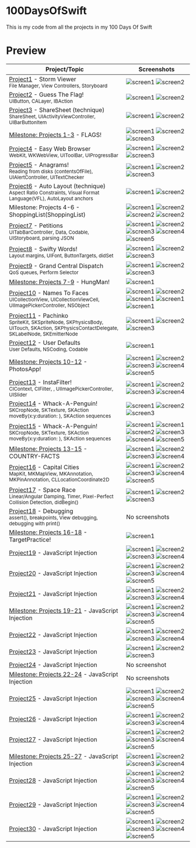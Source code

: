 # 100DaysOfSwift
This is my code from all the projects in my 100 Days Of Swift

# Preview
| Project/Topic | Screenshots |
| --------------|------------ |
| [Project1](https://github.com/khumargirdhar/100DaysOfSwift/tree/main/01-Project1%20(UITableView)) - Storm Viewer <br/><sub> File Manager, View Controllers, Storyboard </sub>| ![screen1](https://github.com/khumargirdhar/100DaysOfSwift/blob/main/01-Project1%20(UITableView)/Screenshots/small/P1-01.png) ![screen2](https://github.com/khumargirdhar/100DaysOfSwift/blob/main/01-Project1%20(UITableView)/Screenshots/small/P1-02.png) |
[Project2](https://github.com/khumargirdhar/100DaysOfSwift/tree/main/02-Project2) - Guess The Flag! <br/><sub> UIButton, CALayer, IBAction</sub> | ![screen1](https://github.com/khumargirdhar/100DaysOfSwift/blob/main/02-Project2/Screenshots/small/P2-01.png) ![screen2](https://github.com/khumargirdhar/100DaysOfSwift/blob/main/02-Project2/Screenshots/small/P2-02.png) | 
[Project3](https://github.com/khumargirdhar/100DaysOfSwift/tree/main/03-Project3) - ShareSheet (technique) <br/><sub> ShareSheet, UIActivityViewController, UIBarButtonItem</sub>| ![screen1](https://github.com/khumargirdhar/100DaysOfSwift/blob/main/03-Project3/Screenshots/small/P3-01.png) ![screen2](https://github.com/khumargirdhar/100DaysOfSwift/blob/main/03-Project3/Screenshots/small/P3-02.png) |
[Milestone: Projects 1-3](https://github.com/khumargirdhar/100DaysOfSwift/tree/main/04-FLAGS!%20(Milestone-Projects-1-3)) - FLAGS! | ![screen1](https://github.com/khumargirdhar/100DaysOfSwift/blob/main/04-FLAGS!%20(Milestone-Projects-1-3)/Screenshots/small/M1-01.png) ![screen2](https://github.com/khumargirdhar/100DaysOfSwift/blob/main/04-FLAGS!%20(Milestone-Projects-1-3)/Screenshots/small/M1-02.png) ![screen3](https://github.com/khumargirdhar/100DaysOfSwift/blob/main/04-FLAGS!%20(Milestone-Projects-1-3)/Screenshots/small/M1-03.png)|
[Project4](https://github.com/khumargirdhar/100DaysOfSwift/tree/main/04-Project4) - Easy Web Browser <br/><sub>WebKit, WKWebView, UIToolBar, UIProgressBar</sub> | ![screen1](https://github.com/khumargirdhar/100DaysOfSwift/blob/main/05-Project4/Screenshots/small/P4-01.png) ![screen2](https://github.com/khumargirdhar/100DaysOfSwift/blob/main/05-Project4/Screenshots/small/P4-02.png) ![screen3](https://github.com/khumargirdhar/100DaysOfSwift/blob/main/05-Project4/Screenshots/small/P4-03.png)|
[Project5](https://github.com/khumargirdhar/100DaysOfSwift/tree/main/06-Project5) - Anagrams!<br/><sub>Reading from disks (contentsOfFile), UIAlertController, UITextChecker</sub> | ![screen1](https://github.com/khumargirdhar/100DaysOfSwift/blob/main/06-Project5/Screenshots/small/P5-01.png) ![screen2](https://github.com/khumargirdhar/100DaysOfSwift/blob/main/06-Project5/Screenshots/small/P5-02.png) ![screen3](https://github.com/khumargirdhar/100DaysOfSwift/blob/main/06-Project5/Screenshots/small/P5-03.png)|
[Project6](https://github.com/khumargirdhar/100DaysOfSwift/tree/main/07B-Project6b) - Auto Layout (technique)<br/><sub>Aspect Ratio Constraints, Visual Format Language(VFL), AutoLayout anchors</sub> | ![screen1](https://github.com/khumargirdhar/100DaysOfSwift/blob/main/07B-Project6b/Screenshots/small/P6-01.png) ![screen2](https://github.com/khumargirdhar/100DaysOfSwift/blob/main/07B-Project6b/Screenshots/small/P6-02.png) |
Milestone: Projects 4-6 - ShoppingList(ShoppingList)| ![screen1](https://github.com/khumargirdhar/100DaysOfSwift/blob/main/08-ShoppingList%20(Milestone-Projects-4-6)/Screenshots/small/M2-01.png) ![screen2](https://github.com/khumargirdhar/100DaysOfSwift/blob/main/08-ShoppingList%20(Milestone-Projects-4-6)/Screenshots/small/M2-02.png) ![screen2](https://github.com/khumargirdhar/100DaysOfSwift/blob/main/08-ShoppingList%20(Milestone-Projects-4-6)/Screenshots/small/M2-03.png) ![screen2](https://github.com/khumargirdhar/100DaysOfSwift/blob/main/08-ShoppingList%20(Milestone-Projects-4-6)/Screenshots/small/M2-04.png) |
[Project7](https://github.com/khumargirdhar/100DaysOfSwift/tree/main/09-Project7) - Petitions<br/><sub>UITabBarController, Data, Codable, UIStoryboard, parsing JSON</sub> | ![screen1](https://github.com/khumargirdhar/100DaysOfSwift/blob/main/09-Project7/Screenshots/small/P7-01.png) ![screen2](https://github.com/khumargirdhar/100DaysOfSwift/blob/main/09-Project7/Screenshots/small/P7-02.png) ![screen3](https://github.com/khumargirdhar/100DaysOfSwift/blob/main/09-Project7/Screenshots/small/P7-03.png) ![screen4](https://github.com/khumargirdhar/100DaysOfSwift/blob/main/09-Project7/Screenshots/small/P7-04.png) ![screen5](https://github.com/khumargirdhar/100DaysOfSwift/blob/main/09-Project7/Screenshots/small/P7-05.png)|
[Project8](https://github.com/khumargirdhar/100DaysOfSwift/tree/main/10-Project8) - Swifty Words! <br/><sub>Layout margins, UIFont, ButtonTargets, didSet</sub> | ![screen1](https://github.com/khumargirdhar/100DaysOfSwift/blob/main/10-Project8/Screenshots/small/P8-01.png) ![screen2](https://github.com/khumargirdhar/100DaysOfSwift/blob/main/10-Project8/Screenshots/small/P8-02.png) ![screen3](https://github.com/khumargirdhar/100DaysOfSwift/blob/main/10-Project8/Screenshots/small/P8-03.png)|
[Project9](https://github.com/khumargirdhar/100DaysOfSwift/tree/main/11-Project9) - Grand Central Dispatch <br/><sub>QoS queues, Perform Selector</sub> | ![screen1](https://github.com/khumargirdhar/100DaysOfSwift/blob/main/11-Project9/Screenshots/small/P9-01.png) ![screen2](https://github.com/khumargirdhar/100DaysOfSwift/blob/main/11-Project9/Screenshots/small/P9-02.png) ![screen3](https://github.com/khumargirdhar/100DaysOfSwift/blob/main/11-Project9/Screenshots/small/P9-03.png) |
[Milestone: Projects 7-9](https://github.com/khumargirdhar/100DaysOfSwift/tree/main/12-HungMan%20(Milestone-Projects-7-9)) - HungMan! | ![screen1](https://github.com/khumargirdhar/100DaysOfSwift/blob/main/12-HungMan%20(Milestone-Projects-7-9)/Screenshots/small/M3-01.png)|
[Project10](https://github.com/khumargirdhar/100DaysOfSwift/tree/main/13-Project10) - Names To Faces <br/><sub>UICollectionView, UICollectionViewCell, UIImagePickerController, NSObject</sub> | ![screen1](https://github.com/khumargirdhar/100DaysOfSwift/blob/main/13-Project10/Screenshots/small/P10-01.png) ![screen2](https://github.com/khumargirdhar/100DaysOfSwift/blob/main/13-Project10/Screenshots/small/P10-02.png) ![screen1](https://github.com/khumargirdhar/100DaysOfSwift/blob/main/13-Project10/Screenshots/small/P10-03.png) ![screen1](https://github.com/khumargirdhar/100DaysOfSwift/blob/main/13-Project10/Screenshots/small/P10-04.png) ![screen1](https://github.com/khumargirdhar/100DaysOfSwift/blob/main/13-Project10/Screenshots/small/P10-05.png) |
[Project11](https://github.com/khumargirdhar/100DaysOfSwift/tree/main/14-Project11) - Pachinko <br/><sub>SpriteKit, SKSpriteNode, SKPhysicsBody, UITouch, SKAction, SKPhysicsContactDelegate, SKLabelNode, SKEmitterNode</sub> | ![screen1](https://github.com/khumargirdhar/100DaysOfSwift/blob/main/14-Project11/Screenshots/small/P11-01.png) ![screen2](https://github.com/khumargirdhar/100DaysOfSwift/blob/main/14-Project11/Screenshots/small/P11-02.png) ![screen3](https://github.com/khumargirdhar/100DaysOfSwift/blob/main/14-Project11/Screenshots/small/P11-03.png) |
[Project12](https://github.com/khumargirdhar/100DaysOfSwift/tree/main/15B-Project12b) - User Defaults <br/><sub>User Defaults, NSCoding, Codable</sub> | ![screen1](https://github.com/khumargirdhar/100DaysOfSwift/blob/main/15B-Project12a/Screenshots/small/P12-01.png) |
[Milestone: Projects 10-12](https://github.com/khumargirdhar/100DaysOfSwift/tree/main/16-PhotosApp%20(Milestone-Projects-10-12)) - PhotosApp! | ![screen1](https://github.com/khumargirdhar/100DaysOfSwift/blob/main/16-PhotosApp%20(Milestone-Projects-10-12)/Screenshots/small/M4-01.png) ![screen2](https://github.com/khumargirdhar/100DaysOfSwift/blob/main/16-PhotosApp%20(Milestone-Projects-10-12)/Screenshots/small/M4-02.png) ![screen3](https://github.com/khumargirdhar/100DaysOfSwift/blob/main/16-PhotosApp%20(Milestone-Projects-10-12)/Screenshots/small/M4-03.png) ![screen4](https://github.com/khumargirdhar/100DaysOfSwift/blob/main/16-PhotosApp%20(Milestone-Projects-10-12)/Screenshots/small/M4-04.png) ![screen5](https://github.com/khumargirdhar/100DaysOfSwift/blob/main/16-PhotosApp%20(Milestone-Projects-10-12)/Screenshots/small/M4-05.png)|
[Project13](https://github.com/khumargirdhar/100DaysOfSwift/tree/main/17-Project13) - InstaFilter! <br/><sub>CIContext, CIFilter, , UIImagePickerController, UISlider</sub> | ![screen1](https://github.com/khumargirdhar/100DaysOfSwift/blob/main/17-Project13/Screenshots/small/P13-01.png) ![screen2](https://github.com/khumargirdhar/100DaysOfSwift/blob/main/17-Project13/Screenshots/small/P13-02.png) ![screen3](https://github.com/khumargirdhar/100DaysOfSwift/blob/main/17-Project13/Screenshots/small/P13-03.png) ![screen4](https://github.com/khumargirdhar/100DaysOfSwift/blob/main/17-Project13/Screenshots/small/P13-04.png)|
[Project14](https://github.com/khumargirdhar/100DaysOfSwift/tree/main/18-Project14) - Whack-A-Penguin! <br/><sub>SKCropNode, SKTexture, SKAction moveBy(x:y:duration: ), SKAction sequences</sub> | ![screen1](https://github.com/khumargirdhar/100DaysOfSwift/blob/main/18-Project14/Screenshots/small/P14-01.png) ![screen2](https://github.com/khumargirdhar/100DaysOfSwift/blob/main/18-Project14/Screenshots/small/P14-02.png) ![screen3](https://github.com/khumargirdhar/100DaysOfSwift/blob/main/18-Project14/Screenshots/small/P14-03.png) |
[Project15](https://github.com/khumargirdhar/100DaysOfSwift/tree/main/19-Project15) - Whack-A-Penguin! <br/><sub>SKCropNode, SKTexture, SKAction moveBy(x:y:duration: ), SKAction sequences</sub> | ![screen1](https://github.com/khumargirdhar/100DaysOfSwift/blob/main/19-Project15/Screenshots/small/P15-01.png)  ![screen1](https://github.com/khumargirdhar/100DaysOfSwift/blob/main/19-Project15/Screenshots/small/P15-01.png) ![screen2](https://github.com/khumargirdhar/100DaysOfSwift/blob/main/19-Project15/Screenshots/small/P15-02.png) ![screen3](https://github.com/khumargirdhar/100DaysOfSwift/blob/main/19-Project15/Screenshots/small/P15-03.png) ![screen4](https://github.com/khumargirdhar/100DaysOfSwift/blob/main/19-Project15/Screenshots/small/P15-04.png) ![screen5](https://github.com/khumargirdhar/100DaysOfSwift/blob/main/19-Project15/Screenshots/small/P15-05.png) |
[Milestone: Projects 13-15](https://github.com/khumargirdhar/100DaysOfSwift/tree/main/20-COUNTRY-FACTS%20(Milestone-Projects-13-15)) - COUNTRY-FACTS | ![screen1](https://github.com/khumargirdhar/100DaysOfSwift/blob/main/20-COUNTRY-FACTS%20(Milestone-Projects-13-15)/Screenshots/small/M5-01.png)  ![screen2](https://github.com/khumargirdhar/100DaysOfSwift/blob/main/20-COUNTRY-FACTS%20(Milestone-Projects-13-15)/Screenshots/small/M5-02.png) ![screen3](https://github.com/khumargirdhar/100DaysOfSwift/blob/main/20-COUNTRY-FACTS%20(Milestone-Projects-13-15)/Screenshots/small/M5-03.png) ![screen4](https://github.com/khumargirdhar/100DaysOfSwift/blob/main/20-COUNTRY-FACTS%20(Milestone-Projects-13-15)/Screenshots/small/M5-04.png) |
[Project16](https://github.com/khumargirdhar/100DaysOfSwift/tree/main/21-Project16) - Capital Cities <br/><sub>MapKit, MKMapView, MKAnnotation, MKPinAnnotation, CLLocationCoordinate2D</sub> | ![screen1](https://github.com/khumargirdhar/100DaysOfSwift/blob/main/21-Project16/Screenshots/small/P16-01.png)  ![screen2](https://github.com/khumargirdhar/100DaysOfSwift/blob/main/21-Project16/Screenshots/small/P16-02.png) ![screen3](https://github.com/khumargirdhar/100DaysOfSwift/blob/main/21-Project16/Screenshots/small/P16-03.png) ![screen4](https://github.com/khumargirdhar/100DaysOfSwift/blob/main/21-Project16/Screenshots/small/P16-04.png) ![screen5](https://github.com/khumargirdhar/100DaysOfSwift/blob/main/21-Project16/Screenshots/small/P16-05.png)|
[Project17](https://github.com/khumargirdhar/100DaysOfSwift/tree/main/22-Project17) - Space Race <br/><sub>Linear/Angular Damping, Timer, Pixel-Perfect Collision Detection, didBegin() </sub> | ![screen1](https://github.com/khumargirdhar/100DaysOfSwift/blob/main/22-Project17/Screenshots/small/P17-01.png)  ![screen2](https://github.com/khumargirdhar/100DaysOfSwift/blob/main/22-Project17/Screenshots/small/P17-02.png) ![screen3](https://github.com/khumargirdhar/100DaysOfSwift/blob/main/22-Project17/Screenshots/small/P17-03.png) |
[Project18](https://github.com/khumargirdhar/100DaysOfSwift/tree/main/23-Project18) - Debugging <br/><sub>assert(), breakpoints, View debugging, debugging with print()</sub> | No screenshots |
[Milestone: Projects 16-18](https://github.com/khumargirdhar/100DaysOfSwift/tree/main/24-TargetPractice%20(Milestone-Projects-16-18)) - TargetPractice! | ![screen1](https://github.com/khumargirdhar/100DaysOfSwift/blob/main/24-TargetPractice%20(Milestone-Projects-16-18)/Screenshots/small/M6-01.png) |
[Project19](https://github.com/khumargirdhar/100DaysOfSwift/tree/main/25-Project19) - JavaScript Injection <br/><sub></sub> | ![screen1](https://github.com/khumargirdhar/100DaysOfSwift/blob/main/25-Project19/Screenshots/small/P19-01.png) ![screen2](https://github.com/khumargirdhar/100DaysOfSwift/blob/main/25-Project19/Screenshots/small/P19-02.png) ![screen3](https://github.com/khumargirdhar/100DaysOfSwift/blob/main/25-Project19/Screenshots/small/P19-03.png) ![screen4](https://github.com/khumargirdhar/100DaysOfSwift/blob/main/25-Project19/Screenshots/small/P19-04.png) |
[Project20](https://github.com/khumargirdhar/100DaysOfSwift/tree/main/26-Project20) - JavaScript Injection <br/><sub></sub> | ![screen1](https://github.com/khumargirdhar/100DaysOfSwift/blob/main/26-Project20/Screenshots/small/P20-01.png) ![screen2](https://github.com/khumargirdhar/100DaysOfSwift/blob/main/26-Project20/Screenshots/small/P20-02.png) ![screen3](https://github.com/khumargirdhar/100DaysOfSwift/blob/main/26-Project20/Screenshots/small/P20-03.png) ![screen4](https://github.com/khumargirdhar/100DaysOfSwift/blob/main/26-Project20/Screenshots/small/P20-04.png) ![screen5](https://github.com/khumargirdhar/100DaysOfSwift/blob/main/26-Project20/Screenshots/small/P20-05.png) |
[Project21](https://github.com/khumargirdhar/100DaysOfSwift/tree/main/27-Project21) - JavaScript Injection <br/><sub></sub> | ![screen1](https://github.com/khumargirdhar/100DaysOfSwift/blob/main/27-Project21/Screenshots/small/P21-01.png) ![screen2](https://github.com/khumargirdhar/100DaysOfSwift/blob/main/27-Project21/Screenshots/small/P21-02.png) ![screen3](https://github.com/khumargirdhar/100DaysOfSwift/blob/main/27-Project21/Screenshots/small/P21-03.png) ![screen4](https://github.com/khumargirdhar/100DaysOfSwift/blob/main/27-Project21/Screenshots/small/P21-04.png)|
[Milestone: Projects 19-21](https://github.com/khumargirdhar/100DaysOfSwift/tree/main/28-Notes%20(Milestone-Projects-19-21)) - JavaScript Injection <br/><sub></sub> | ![screen1](https://github.com/khumargirdhar/100DaysOfSwift/blob/main/28-Notes%20(Milestone-Projects-19-21)/Screenshots/small/M7-01.png) ![screen2](https://github.com/khumargirdhar/100DaysOfSwift/blob/main/28-Notes%20(Milestone-Projects-19-21)/Screenshots/small/M7-02.png) ![screen3](https://github.com/khumargirdhar/100DaysOfSwift/blob/main/28-Notes%20(Milestone-Projects-19-21)/Screenshots/small/M7-03.png) ![screen4](https://github.com/khumargirdhar/100DaysOfSwift/blob/main/28-Notes%20(Milestone-Projects-19-21)/Screenshots/small/M7-04.png) ![screen5](https://github.com/khumargirdhar/100DaysOfSwift/blob/main/28-Notes%20(Milestone-Projects-19-21)/Screenshots/small/M7-05.png) |
[Project22](https://github.com/khumargirdhar/100DaysOfSwift/tree/main/29-Project22) - JavaScript Injection <br/><sub></sub> | ![screen1](https://github.com/khumargirdhar/100DaysOfSwift/blob/main/29-Project22/Screenshots/small/P22-01.png) ![screen2](https://github.com/khumargirdhar/100DaysOfSwift/blob/main/29-Project22/Screenshots/small/P22-02.png) ![screen3](https://github.com/khumargirdhar/100DaysOfSwift/blob/main/29-Project22/Screenshots/small/P22-03.png) ![screen4](https://github.com/khumargirdhar/100DaysOfSwift/blob/main/29-Project22/Screenshots/small/P22-04.png) |
[Project23](https://github.com/khumargirdhar/100DaysOfSwift/tree/main/30-Project23) - JavaScript Injection <br/><sub></sub> | ![screen1](https://github.com/khumargirdhar/100DaysOfSwift/blob/main/30-Project23/Screenshots/small/P23-01.png) ![screen2](https://github.com/khumargirdhar/100DaysOfSwift/blob/main/30-Project23/Screenshots/small/P23-02.png) ![screen3](https://github.com/khumargirdhar/100DaysOfSwift/blob/main/30-Project23/Screenshots/small/P23-03.png) |
[Project24](https://github.com/khumargirdhar/100DaysOfSwift/tree/main/31-Project24/Project24.playground) - JavaScript Injection <br/><sub></sub> | No screenshot |
[Milestone: Projects 22-24](https://github.com/khumargirdhar/100DaysOfSwift/tree/main/32-Milestone-Projects-22-24/Consolidation9.playground) - JavaScript Injection <br/><sub></sub> | No screenshots|
[Project25](https://github.com/khumargirdhar/100DaysOfSwift/tree/main/33-Project25) - JavaScript Injection <br/><sub></sub> | ![screen1](https://github.com/khumargirdhar/100DaysOfSwift/blob/main/33-Project25/Screenshots/small/P25-01.png) ![screen2](https://github.com/khumargirdhar/100DaysOfSwift/blob/main/33-Project25/Screenshots/small/P25-02.png) ![screen3](https://github.com/khumargirdhar/100DaysOfSwift/blob/main/33-Project25/Screenshots/small/P25-03.png) ![screen4](https://github.com/khumargirdhar/100DaysOfSwift/blob/main/33-Project25/Screenshots/small/P25-04.png) ![screen5](https://github.com/khumargirdhar/100DaysOfSwift/blob/main/33-Project25/Screenshots/small/P25-05.png) |
[Project26](https://github.com/khumargirdhar/100DaysOfSwift/tree/main/34-Project26) - JavaScript Injection <br/><sub></sub> | ![screen1](https://github.com/khumargirdhar/100DaysOfSwift/blob/main/34-Project26/Screenshots/small/P26-01.png) ![screen2](https://github.com/khumargirdhar/100DaysOfSwift/blob/main/34-Project26/Screenshots/small/P26-02.png) ![screen3](https://github.com/khumargirdhar/100DaysOfSwift/blob/main/34-Project26/Screenshots/small/P26-03.png) ![screen4](https://github.com/khumargirdhar/100DaysOfSwift/blob/main/34-Project26/Screenshots/small/P26-04.png) |
[Project27](https://github.com/khumargirdhar/100DaysOfSwift/tree/main/35-Project27) - JavaScript Injection <br/><sub></sub> | ![screen1](https://github.com/khumargirdhar/100DaysOfSwift/blob/main/35-Project27/Screenshots/small/P27-01.png) ![screen2](https://github.com/khumargirdhar/100DaysOfSwift/blob/main/35-Project27/Screenshots/small/P27-02.png) ![screen3](https://github.com/khumargirdhar/100DaysOfSwift/blob/main/35-Project27/Screenshots/small/P27-03.png) ![screen4](https://github.com/khumargirdhar/100DaysOfSwift/blob/main/35-Project27/Screenshots/small/P27-04.png) ![screen5](https://github.com/khumargirdhar/100DaysOfSwift/blob/main/35-Project27/Screenshots/small/P27-05.png) |
[Milestone: Projects 25-27](https://github.com/khumargirdhar/100DaysOfSwift/tree/main/36-MemeGenerator!%20(Milestone-Projects-25-27)) - JavaScript Injection <br/><sub></sub> | ![screen1](https://github.com/khumargirdhar/100DaysOfSwift/blob/main/36-MemeGenerator!%20(Milestone-Projects-25-27)/Screenshots/small/M9-01.png) ![screen2](https://github.com/khumargirdhar/100DaysOfSwift/blob/main/36-MemeGenerator!%20(Milestone-Projects-25-27)/Screenshots/small/M9-02.png) ![screen3](https://github.com/khumargirdhar/100DaysOfSwift/blob/main/36-MemeGenerator!%20(Milestone-Projects-25-27)/Screenshots/small/M9-03.png) ![screen4](https://github.com/khumargirdhar/100DaysOfSwift/blob/main/36-MemeGenerator!%20(Milestone-Projects-25-27)/Screenshots/small/M9-04.png) |
[Project28](https://github.com/khumargirdhar/100DaysOfSwift/tree/main/37-Project28) - JavaScript Injection <br/><sub></sub> | ![screen1](https://github.com/khumargirdhar/100DaysOfSwift/blob/main/37-Project28/Screenshots/small/P28-01.png) ![screen2](https://github.com/khumargirdhar/100DaysOfSwift/blob/main/37-Project28/Screenshots/small/P28-02.png) ![screen3](https://github.com/khumargirdhar/100DaysOfSwift/blob/main/37-Project28/Screenshots/small/P28-03.png) ![screen4](https://github.com/khumargirdhar/100DaysOfSwift/blob/main/37-Project28/Screenshots/small/P28-04.png) ![screen5](https://github.com/khumargirdhar/100DaysOfSwift/blob/main/37-Project28/Screenshots/small/P28-05.png) |
[Project29](https://github.com/khumargirdhar/100DaysOfSwift/tree/main/38-Project29) - JavaScript Injection <br/><sub></sub> | ![screen1](https://github.com/khumargirdhar/100DaysOfSwift/blob/main/38-Project29/Screenshots/small/P29-01.png) ![screen2](https://github.com/khumargirdhar/100DaysOfSwift/blob/main/38-Project29/Screenshots/small/P29-02.png) ![screen3](https://github.com/khumargirdhar/100DaysOfSwift/blob/main/38-Project29/Screenshots/small/P29-03.png) ![screen4](https://github.com/khumargirdhar/100DaysOfSwift/blob/main/38-Project29/Screenshots/small/P29-04.png) ![screen5](https://github.com/khumargirdhar/100DaysOfSwift/blob/main/38-Project29/Screenshots/small/P29-05.png) |
[Project30](https://github.com/khumargirdhar/100DaysOfSwift/tree/main/39-project30) - JavaScript Injection <br/><sub></sub> | ![screen1](https://github.com/khumargirdhar/100DaysOfSwift/blob/main/39-project30/Screenshots/small/P30-01.png) ![screen2](https://github.com/khumargirdhar/100DaysOfSwift/blob/main/39-project30/Screenshots/small/P30-02.png) ![screen3](https://github.com/khumargirdhar/100DaysOfSwift/blob/main/39-project30/Screenshots/small/P30-03.png) ![screen4](https://github.com/khumargirdhar/100DaysOfSwift/blob/main/39-project30/Screenshots/small/P30-04.png) ![screen5](https://github.com/khumargirdhar/100DaysOfSwift/blob/main/39-project30/Screenshots/small/P30-05.png) |
